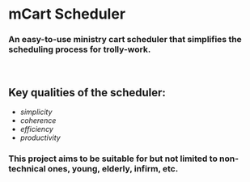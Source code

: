 # mCart Scheduler
### An easy-to-use ministry cart scheduler that simplifies the scheduling process for trolly-work.

<br/>

## Key qualities of the scheduler:
- <i>simplicity</i>
- <i>coherence</i>
- <i>efficiency</i>
- <i>productivity</i>

### This project aims to be suitable for but not limited to non-technical ones, young, elderly, infirm, etc.